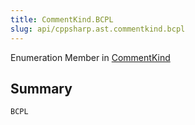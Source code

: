 ```yaml
---
title: CommentKind.BCPL
slug: api/cppsharp.ast.commentkind.bcpl
---
```

Enumeration Member in [CommentKind](/api/cppsharp/ast/commentkind)

## Summary



```csharp
BCPL
```

